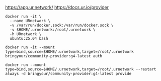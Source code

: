 https://app.ur.network/
https://docs.ur.io/provider

```shell
docker run -it \
  --name URnetwork \
  -v /var/run/docker.sock:/var/run/docker.sock \
  -v $HOME/.urnetwork:/root/.urnetwork \
  -h URnetwork \
  ubuntu:25.04 bash
```

`docker run -it --mount type=bind,source=$HOME/.urnetwork,target=/root/.urnetwork bringyour/community-provider:g4-latest auth`

`docker run --mount type=bind,source=$HOME/.urnetwork,target=/root/.urnetwork --restart always -d bringyour/community-provider:g4-latest provide`
